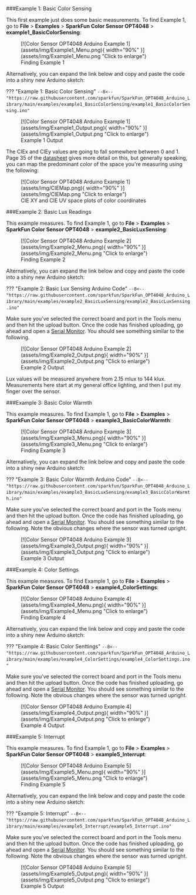 ###Example 1: Basic Color Sensing

This first example just does some basic measurements. To find Example 1, go to **File** > **Examples** > **SparkFun Color Sensor OPT4048** > **example1_BasicColorSensing**:


<figure markdown>
[![Color Sensor OPT4048 Arduino Example 1](assets/img/Example1_Menu.png){ width="90%" }](assets/img/Example1_Menu.png "Click to enlarge")
<figcaption markdown>Finding Example 1</figcaption>
</figure>

Alternatively, you can expand the link below and copy and paste the code into a shiny new Arduino sketch: 

??? "Example 1: Basic Color Sensing"
	```
	--8<-- "https://raw.githubusercontent.com/sparkfun/SparkFun_OPT4048_Arduino_Library/main/examples/example1_BasicColorSensing/example1_BasicColorSensing.ino"
	```
 
<figure markdown>
[![Color Sensor OPT4048 Arduino Example 1](assets/img/Example1_Output.png){ width="90%" }](assets/img/Example1_Output.png "Click to enlarge")
<figcaption markdown>Example 1 Output</figcaption>
</figure>

The CIEx and CIEy values are going to fall somewhere between 0 and 1. Page 35 of the [datasheet](assets/board_files/opt4048.pdf) gives more detail on this, but generally speaking, you can map the predominant color of the space you're measuring using the following: 

<figure markdown>
[![Color Sensor OPT4048 Arduino Example 1](assets/img/CIEMap.png){ width="90%" }](assets/img/CIEMap.png "Click to enlarge")
<figcaption markdown>CIE XY and CIE UV space plots of color coordinates</figcaption>
</figure>


###Example 2: Basic Lux Readings

This example measures. To find Example 1, go to **File** > **Examples** > **SparkFun Color Sensor OPT4048** > **example2_BasicLuxSensing**:


<figure markdown>
[![Color Sensor OPT4048 Arduino Example 2](assets/img/Example2_Menu.png){ width="90%" }](assets/img/Example2_Menu.png "Click to enlarge")
<figcaption markdown>Finding Example 2</figcaption>
</figure>

Alternatively, you can expand the link below and copy and paste the code into a shiny new Arduino sketch: 

??? "Example 2: Basic Lux Sensing Arduino Code"
	```
	--8<-- "https://raw.githubusercontent.com/sparkfun/SparkFun_OPT4048_Arduino_Library/main/examples/example2_BasicLuxSensing/example2_BasicLuxSensing.ino"
	```
 
Make sure you've selected the correct board and port in the Tools menu and then hit the upload button. Once the code has finished uploading, go ahead and open a [Serial Monitor](https://learn.sparkfun.com/tutorials/terminal-basics). You should see something similar to the following. 

<figure markdown>
[![Color Sensor OPT4048 Arduino Example 2](assets/img/Example2_Output.png){ width="90%" }](assets/img/Example2_Output.png "Click to enlarge")
<figcaption markdown>Example 2 Output</figcaption>
</figure>

Lux values will be measured anywhere from 2.15 mlux to 144 klux. Measurements here start at my general office lighting, and then I put my finger over the sensor. 


###Example 3: Basic Color Warmth

This example measures. To find Example 1, go to **File** > **Examples** > **SparkFun Color Sensor OPT4048** > **example3_BasicColorWarmth**:


<figure markdown>
[![Color Sensor OPT4048 Arduino Example 3](assets/img/Example3_Menu.png){ width="90%" }](assets/img/Example3_Menu.png "Click to enlarge")
<figcaption markdown>Finding Example 3</figcaption>
</figure>

Alternatively, you can expand the link below and copy and paste the code into a shiny new Arduino sketch: 

??? "Example 3: Basic Color Warmth Arduino Code"
	```
	--8<-- "https://raw.githubusercontent.com/sparkfun/SparkFun_OPT4048_Arduino_Library/main/examples/example3_BasicLuxSensing/example3_BasicColorWarmth.ino"
	```

Make sure you've selected the correct board and port in the Tools menu and then hit the upload button. Once the code has finished uploading, go ahead and open a [Serial Monitor](https://learn.sparkfun.com/tutorials/terminal-basics). You should see something similar to the following. Note the obvious changes where the sensor was turned upright. 


<figure markdown>
[![Color Sensor OPT4048 Arduino Example 3](assets/img/Example3_Output.png){ width="90%" }](assets/img/Example3_Output.png "Click to enlarge")
<figcaption markdown>Example 3 Output</figcaption>
</figure>



###Example 4: Color Settings

This example measures. To find Example 1, go to **File** > **Examples** > **SparkFun Color Sensor OPT4048** > **example4_ColorSettings**:


<figure markdown>
[![Color Sensor OPT4048 Arduino Example 4](assets/img/Example4_Menu.png){ width="90%" }](assets/img/Example4_Menu.png "Click to enlarge")
<figcaption markdown>Finding Example 4</figcaption>
</figure>

Alternatively, you can expand the link below and copy and paste the code into a shiny new Arduino sketch: 

??? "Example 4: Basic Color Senttings"
	```
	--8<-- "https://raw.githubusercontent.com/sparkfun/SparkFun_OPT4048_Arduino_Library/main/examples/example4_ColorSettings/example4_ColorSettings.ino"
	```



Make sure you've selected the correct board and port in the Tools menu and then hit the upload button. Once the code has finished uploading, go ahead and open a [Serial Monitor](https://learn.sparkfun.com/tutorials/terminal-basics). You should see something similar to the following. Note the obvious changes where the sensor was turned upright. 


<figure markdown>
[![Color Sensor OPT4048 Arduino Example 4](assets/img/Example4_Output.png){ width="90%" }](assets/img/Example4_Output.png "Click to enlarge")
<figcaption markdown>Example 4 Output</figcaption>
</figure>








###Example 5: Interrupt

This example measures. To find Example 1, go to **File** > **Examples** > **SparkFun Color Sensor OPT4048** > **example5_Interrupt**:


<figure markdown>
[![Color Sensor OPT4048 Arduino Example 5](assets/img/Example5_Menu.png){ width="90%" }](assets/img/Example5_Menu.png "Click to enlarge")
<figcaption markdown>Finding Example 5</figcaption>
</figure>

Alternatively, you can expand the link below and copy and paste the code into a shiny new Arduino sketch: 

??? "Example 5: Interrupt"
	```
	--8<-- "https://raw.githubusercontent.com/sparkfun/SparkFun_OPT4048_Arduino_Library/main/examples/example5_Interrupt/example5_Interrupt.ino"
	```

Make sure you've selected the correct board and port in the Tools menu and then hit the upload button. Once the code has finished uploading, go ahead and open a [Serial Monitor](https://learn.sparkfun.com/tutorials/terminal-basics). You should see something similar to the following. Note the obvious changes where the sensor was turned upright. 


<figure markdown>
[![Color Sensor OPT4048 Arduino Example 5](assets/img/Example5_Output.png){ width="90%" }](assets/img/Example5_Output.png "Click to enlarge")
<figcaption markdown>Example 5 Output</figcaption>
</figure>

